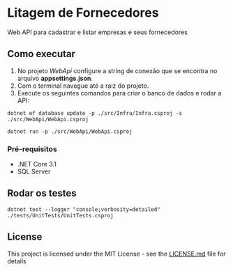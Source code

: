 # Litagem de Fornecedores

Web API para cadastrar e listar empresas e seus fornecedores

## Como executar

1. No projeto *WebApi* configure a string de conexão que se encontra no arquivo **appsettings.json**.
2. Com o terminal navegue até a raiz do projeto.
3. Execute os seguintes comandos para criar o banco de dados e rodar a API:
```
dotnet ef database update -p ./src/Infra/Infra.csproj -s ./src/WebApi/WebApi.csproj

dotnet run -p ./src/WebApi/WebApi.csproj
```

### Pré-requisitos

* .NET Core 3.1
* SQL Server

## Rodar os testes

```
dotnet test --logger "console;verbosity=detailed" ./tests/UnitTests/UnitTests.csproj
```

## License

This project is licensed under the MIT License - see the [LICENSE.md](LICENSE.md) file for details